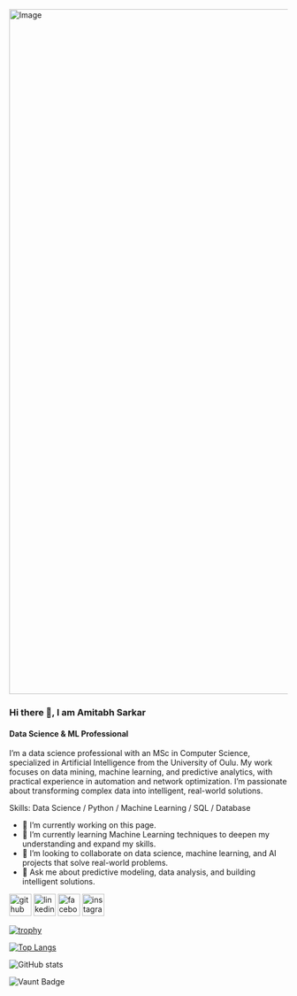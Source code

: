 <img width="4950" height="1238" alt="Image" src="https://github.com/user-attachments/assets/9f5d7174-5d55-4dcf-9c00-7f13e50048c8" />

### Hi there 👋, I am Amitabh Sarkar
#### Data Science & ML Professional

I’m a data science professional with an MSc in Computer Science, specialized in Artificial Intelligence from the University of Oulu. My work focuses on data mining, machine learning, and predictive analytics, with practical experience in automation and network optimization. I’m passionate about transforming complex data into intelligent, real-world solutions.

Skills: Data Science / Python / Machine Learning / SQL / Database 

- 🔭 I’m currently working on this page. 
- 🌱 I’m currently learning Machine Learning techniques to deepen my understanding and expand my skills. 
- 👯 I’m looking to collaborate on data science, machine learning, and AI projects that solve real-world problems. 
- 💬 Ask me about predictive modeling, data analysis, and building intelligent solutions. 


[<img src='https://cdn.jsdelivr.net/npm/simple-icons@3.0.1/icons/github.svg' alt='github' height='40'>](https://github.com/Amitabhsar)  [<img src='https://cdn.jsdelivr.net/npm/simple-icons@3.0.1/icons/linkedin.svg' alt='linkedin' height='40'>](https://www.linkedin.com/in/amitabh-sarkar/)  [<img src='https://cdn.jsdelivr.net/npm/simple-icons@3.0.1/icons/facebook.svg' alt='facebook' height='40'>](https://www.facebook.com/amitabh.sarkar.716)  [<img src='https://cdn.jsdelivr.net/npm/simple-icons@3.0.1/icons/instagram.svg' alt='instagram' height='40'>](https://www.instagram.com/mr.amitabhsarkar/)  

[![trophy](https://github-profile-trophy.vercel.app/?username=Amitabhsar)](https://github.com/ryo-ma/github-profile-trophy)

[![Top Langs](https://github-readme-stats.vercel.app/api/top-langs/?username=Amitabhsar)](https://github.com/anuraghazra/github-readme-stats)

![GitHub stats](https://github-readme-stats.vercel.app/api?username=Amitabhsar&show_icons=true)  

![Vaunt Badge](https://api.vaunt.dev/v1/github/entities/Amitabhsar/contributions?format=svg&private=false)  



